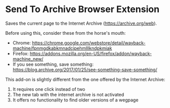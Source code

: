 # Send To Archive Browser Extension
Saves the current page to the Internet Archive (https://archive.org/web).

Before using this, consider these from the horse's mouth: 

* Chrome: https://chrome.google.com/webstore/detail/wayback-machine/fpnmgdkabkmnadcjpehmlllkndpkmiak
* Firefox: https://addons.mozilla.org/en-US/firefox/addon/wayback-machine_new/
* If you see something, save something: https://blog.archive.org/2017/01/25/see-something-save-something/

This add-on is slightly different from the one offered by the Internet Archive:

1. It requires one click instead of two
2. The new tab with the internet archive is not activated
3. It offers no functionality to find older versions of a wegpage

